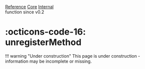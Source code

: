 <div class="ompdoc-reference-breadcrumbs">
<a href="../../../">Reference</a>
<a href="../../">Core</a>
<a href="../">Internal</a>
</div>
<div class="ompdoc-reference-tags">
<span class="ompdoc-reference-highlight">function</span>
<span class="ompdoc-reference-since">since v0.2</span>
</div>

# :octicons-code-16: unregisterMethod

!!! warning "Under construction"
    This page is under construction - information may be incomplete or missing.
